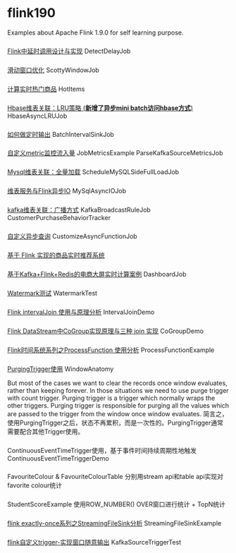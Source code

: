 # flink190
Examples about Apache Flink 1.9.0 for self learning purpose.


###
[Flink中延时调用设计与实现](https://mp.weixin.qq.com/s/dUbT7qV6RZdjh7gLDMp4gQ)
DetectDelayJob

###
[滑动窗口优化](https://github.com/TU-Berlin-DIMA/scotty-window-processor)
ScottyWindowJob

###
[计算实时热门商品](http://wuchong.me/blog/2018/11/07/use-flink-calculate-hot-items/)
HotItems

###
[Hbase维表关联：LRU策略 (**新增了异步mini batch访问hbase方式**)](https://mp.weixin.qq.com/s/8Pg_VMtNB6wtYRZRPTOrjg)
HbaseAsyncLRUJob

###
[如何做定时输出](https://mp.weixin.qq.com/s/VUEvvoHoupZMpxWQsEeHEA)
BatchIntervalSinkJob

###
[自定义metric监控流入量](https://mp.weixin.qq.com/s/QG-L1Wey3LpaN1aD_Li8aQ)
JobMetricsExample
ParseKafkaSourceMetricsJob

###
[Mysql维表关联：全量加载](https://mp.weixin.qq.com/s/Hr7fg3rh2YaTCLtfyuuRfA)
ScheduleMySQLSideFullLoadJob

###
[维表服务与Flink异步IO](https://mp.weixin.qq.com/s/oMIc1RWcg2ynW0l6uaqIRQ)
MySqlAsyncIOJob

###
[kafka维表关联：广播方式](https://mp.weixin.qq.com/s/WyR_sGu-JNCJFkm2fAZ-PA)
KafkaBroadcastRuleJob
CustomerPurchaseBehaviorTracker

###
[自定义异步查询](https://mp.weixin.qq.com/s/kTpE8tNOchJeTeS13SD1jg)
CustomizeAsyncFunctionJob

###
[基于 Flink 实现的商品实时推荐系统](https://mp.weixin.qq.com/s/pF8mr4AeUwWWpGEAKmJW2w)

###
[基于Kafka+Flink+Redis的电商大屏实时计算案例](https://mp.weixin.qq.com/s/BPzOBz7oTfn2_yW8tevEEw)
DashboardJob

###
[Watermark测试](https://blog.csdn.net/qq_22222499/article/details/94997611)
WatermarkTest

###
[Flink intervalJoin 使用与原理分析](https://mp.weixin.qq.com/s/Sfi_CvNw7-OJHU-NplFcjA)
IntervalJoinDemo

###
[Flink DataStream中CoGroup实现原理与三种 join 实现](https://mp.weixin.qq.com/s?__biz=MzU5MTc1NDUyOA==&mid=2247483962&idx=1&sn=cd6a1c3687188088e61bc309529295b8&chksm=fe2b6675c95cef63731588cb572dd7bcb921d5db7a4ecc8692d8466f98d0c35e78148284802a&token=1137454042&lang=zh_CN&scene=21#wechat_redirect)
CoGroupDemo

###
[Flink时间系统系列之ProcessFunction 使用分析](https://mp.weixin.qq.com/s/cqbbxc0xLpSnyQS7C6Fg0Q)
ProcessFunctionExample

###
[PurgingTrigger使用](http://blog.madhukaraphatak.com/introduction-to-flink-streaming-part-6/)
WindowAnatomy

But most of the cases we want to clear the records once window evaluates, rather than keeping forever. In those situations we need to use purge trigger with count trigger.
Purging trigger is a trigger which normally wraps the other triggers. Purging trigger is responsible for purging all the values which are passed to the trigger from the window once window evaluates.
简言之，使用PurgingTrigger之后，状态不再累积，而是一次性的。PurgingTrigger通常需要配合其他Trigger使用。

###
ContinuousEventTimeTrigger使用，基于事件时间持续周期性地触发
ContinuousEventTimeTriggerDemo

###
FavouriteColour & FavouriteColourTable
分别用stream api和table api实现对favorite colour统计

###
StudentScoreExample
使用ROW_NUMBER() OVER窗口进行统计 + TopN统计

###
[flink exactly-once系列之StreamingFileSink分析](https://mp.weixin.qq.com/s/4EtkNns-KAzEqL3GRMRLAg)
StreamingFileSinkExample

###
[flink自定义trigger-实现窗口随意输出](https://mp.weixin.qq.com/s/8wxiC1QLpCHvnWjTJGOhXw)
KafkaSourceTriggerTest